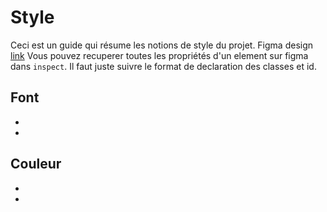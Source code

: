 # Style
Ceci est un guide qui résume les notions de style du projet.
Figma design [link](https://www.figma.com/file/wNwPpNXkRZxp9C9i2yyQWx/Ninet?node-id=0%3A1) 
Vous pouvez recuperer toutes les propriétés d'un element sur figma dans `inspect`. 
Il faut juste suivre le format de declaration des classes et id. 

## Font
- 
- 

## Couleur
- 
-